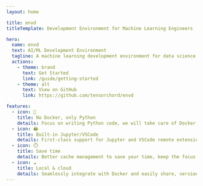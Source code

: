 ```yaml
---
layout: home

title: envd
titleTemplate: Development Environment for Machine Learning Engineers

hero:
  name: envd
  text: AI/ML Development Environment
  tagline: A machine learning development environment for data science and AI/ML engineering teams.
  actions:
    - theme: brand
      text: Get Started
      link: /guide/getting-started
    - theme: alt
      text: View on GitHub
      link: https://github.com/tensorchord/envd

features:
  - icon: 🐍
    title: No Docker, only Python
    details: Focus on writing Python code, we will take care of Docker and development environment setup.
  - icon: 🖨️
    title: Built-in Jupyter/VSCode
    details: First-class support for Jupyter and VSCode remote extension.
  - icon: ⏱️ 
    title: Save time
    details: Better cache management to save your time, keep the focus on the model, instead of dependencies.
  - icon: ☁️
    title: Local & cloud
    details: Seamlessly integrate with Docker and easily share, version, and publish environments with Docker Hub or any other OCI image registries.
---
```


<!-- <VPTeamPage>
  <VPTeamPageTitle>
    <template #title>
      Meet Our Team
    </template>
  </VPTeamPageTitle>
  <VPTeamMembers
    size="small"
    :members="members"
  />
</VPTeamPage>

<script setup>
import {
  VPTeamPage,
  VPTeamPageTitle,
  VPTeamMembers
} from 'vitepress/theme'

const members = [
  {
    avatar: 'https://www.github.com/VoVAllen.png',
    name: 'Allen Zhou',
    title: 'Maintainer',
    links: [
      { icon: 'github', link: 'https://github.com/VoVAllen' },
      { icon: 'twitter', link: 'https://twitter.com/zhoujinjing09' }
    ],
  },
  {
    avatar: 'https://www.github.com/gaocegege.png',
    name: 'Ce Gao',
    title: 'Maintainer',
    links: [
      { icon: 'github', link: 'https://github.com/gaocegege' },
    ]
  },
    {
    avatar: 'https://www.github.com/kemingy.png',
    name: 'Keming Yang',
    title: 'Maintainer',
    links: [
      { icon: 'github', link: 'https://github.com/kemingy' },
    ]
  },
]
</script> -->
